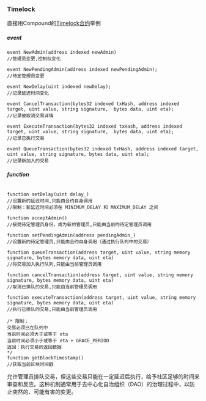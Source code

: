 ### Timelock

直接用Compound的[Timelock合约](https://github.com/compound-finance/compound-protocol/blob/master/contracts/Timelock.sol)举例
##### event

``` solidity
event NewAdmin(address indexed newAdmin)
//管理员变更,控制权变化

event NewPendingAdmin(address indexed newPendingAdmin);
//待定管理员变更

event NewDelay(uint indexed newDelay);
//记录延迟时间变化

event CancelTransaction(bytes32 indexed txHash, address indexed target, uint value, string signature,  bytes data, uint eta);
//记录被取消交易详情

event ExecuteTransaction(bytes32 indexed txHash, address indexed target, uint value, string signature,  bytes data, uint eta);
//记录已执行交易

event QueueTransaction(bytes32 indexed txHash, address indexed target, uint value, string signature, bytes data, uint eta);
//记录新加入的交易

```

##### function

``` solidity

function setDelay(uint delay_)
//设置新的延迟时间,只能由合约自身调用
//限制：新延迟时间必须在 MINIMUM_DELAY 和 MAXIMUM_DELAY 之间

function acceptAdmin()
//接受待定管理员身份，成为新的管理员,只能由当前的待定管理员调用

function setPendingAdmin(address pendingAdmin_)
//设置新的待定管理员,只能由合约自身调用（通过执行队列中的交易）

function queueTransaction(address target, uint value, string memory signature, bytes memory data, uint eta)
//将交易加入执行队列,只能由当前管理员调用

function cancelTransaction(address target, uint value, string memory signature, bytes memory data, uint eta)
//取消已排队的交易,只能由当前管理员调用

function executeTransaction(address target, uint value, string memory signature, bytes memory data, uint eta)
//执行已排队的交易,只能由当前管理员调用

/* 限制：
交易必须已在队列中
当前时间必须大于或等于 eta
当前时间必须小于或等于 eta + GRACE_PERIOD
返回：执行交易的返回数据
*/
function getBlockTimestamp()
//获取当前区块时间戳

```

允许管理员排队交易，但这些交易只能在一定延迟后执行，给予社区足够的时间来审查和反应。这种机制通常用于去中心化自治组织（DAO）的治理过程中，以防止突然的、可能有害的变更。